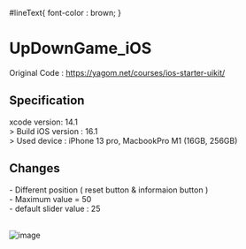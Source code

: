 #lineText{
	font-color : brown;
}

# UpDownGame_iOS
Original Code : https://yagom.net/courses/ios-starter-uikit/

<h2>Specification</h2>
<span id="lineText">xcode version</span>: 14.1 <br>
> Build iOS version : 16.1 <br>
> Used device : iPhone 13 pro, MacbookPro M1 (16GB, 256GB) <br>


<h2>Changes</h2>
- Different position ( reset button & informaion button ) <br>
- Maximum value = 50 <br>
- default slider value : 25 <br><br>

![image](https://user-images.githubusercontent.com/85593989/211731840-ca2cac41-d966-4ac9-a6c3-9a31e613d651.png)
